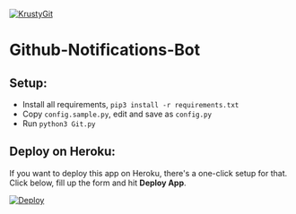 [![KrustyGit](https://img.shields.io/badge/Github-Notifications-Bot?logo=telegram)](https://t.me/shukurenai006bot)

#  Github-Notifications-Bot 

## Setup:
- Install all requirements, `pip3 install -r requirements.txt`
- Copy `config.sample.py`, edit and save as `config.py`
- Run `python3 Git.py`


## Deploy on Heroku:
If you want to deploy this app on Heroku, there's a one-click setup for that. Click below, fill up the form and hit **Deploy App**.

[![Deploy](https://www.herokucdn.com/deploy/button.svg)](https://heroku.com/deploy?template=https://github.com/shukurenaibotcreate/Github-Notifications-Bot)
